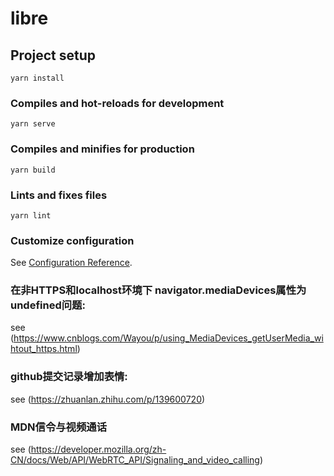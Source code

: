 # libre

## Project setup
```
yarn install
```

### Compiles and hot-reloads for development
```
yarn serve
```

### Compiles and minifies for production
```
yarn build
```

### Lints and fixes files
```
yarn lint
```

### Customize configuration
See [Configuration Reference](https://cli.vuejs.org/config/).


### 在非HTTPS和localhost环境下  navigator.mediaDevices属性为undefined问题:
see (https://www.cnblogs.com/Wayou/p/using_MediaDevices_getUserMedia_wihtout_https.html)

### github提交记录增加表情: 
see (https://zhuanlan.zhihu.com/p/139600720)

### MDN信令与视频通话
see (https://developer.mozilla.org/zh-CN/docs/Web/API/WebRTC_API/Signaling_and_video_calling)